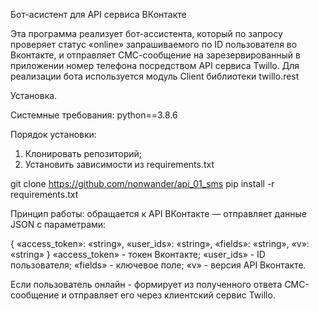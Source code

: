 Бот-асистент для API сервиса ВКонтакте

Эта программа реализует бот-ассистента, который по запросу проверяет статус «online» запрашиваемого по ID пользователя во Вконтакте, и отправляет СМС-сообщение на зарезервированный в приложении номер телефона посредством API сервиса Twillo.
Для реализации бота используется модуль Client  библиотеки twillo.rest

Установка.

Cистемные требования:
    python==3.8.6

Порядок установки:
1) Клонировать репозиторий;
2) Установить зависимости из requirements.txt

git clone https://github.com/nonwander/api_01_sms
pip install -r requirements.txt 


Принцип работы:
обращается к API ВКонтакте — отправляет данные JSON с параметрами:

{
    «access_token»: «string»,
    «user_ids»: «string»,
    «fields»: «string»,
    «v»: «string»
}
«access_token» - токен Вконтакте;
«user_ids» - ID пользователя;
«fields» - ключевое поле;
«v» - версия API Вконтакте.

Если пользователь онлайн - формирует из полученного ответа СМС-сообщение и отправляет его через клиентский сервис Twillo.
